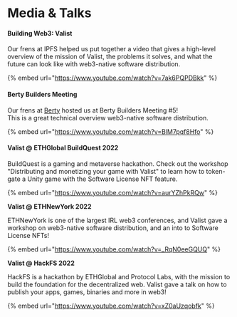# Media & Talks

#### Building Web3: Valist

Our frens at IPFS helped us put together a video that gives a high-level overview of the mission of Valist, the problems it solves, and what the future can look like with web3-native software distribution.

{% embed url="https://www.youtube.com/watch?v=7ak6PQPDBkk" %}

#### Berty Builders Meeting

Our frens at [Berty](https://berty.tech) hosted us at Berty Builders Meeting #5!\
This is a great technical overview web3-native software distribution.

{% embed url="https://www.youtube.com/watch?v=BlM7pqf8Hfo" %}

#### Valist @ ETHGlobal BuildQuest 2022

BuildQuest is a gaming and metaverse hackathon. Check out the workshop "Distributing and monetizing your game with Valist" to learn how to token-gate a Unity game with the Software License NFT feature.

{% embed url="https://www.youtube.com/watch?v=aurYZhPkRQw" %}

**Valist @ ETHNewYork 2022**

ETHNewYork is one of the largest IRL web3 conferences, and Valist gave a workshop on web3-native software distribution, and an into to Software License NFTs!

{% embed url="https://www.youtube.com/watch?v=_RqN0eeGQUQ" %}

**Valist @ HackFS 2022**

HackFS is a hackathon by ETHGlobal and Protocol Labs, with the mission to build the foundation for the decentralized web. Valist gave a talk on how to publish your apps, games, binaries and more in web3!

{% embed url="https://www.youtube.com/watch?v=xZ0aUzqobfk" %}
